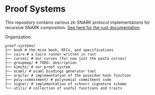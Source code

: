 # Proof Systems

This repository contains various zk-SNARK protocol implementations for recursive SNARK composition. [See here for the rust documentation](https://o1-labs.github.io/proof-systems/rustdoc).

Organization:

```
proof-systems/
├── book # the mina book, RFCs, and specifications
├── cairo # a Cairo runner written in rust
├── curves/ # our curves (for now just the pasta curves)
├── groupmap/ # TODO: description
├── kimchi/ # our proof system
├── ocaml/ # ocaml bindings generator tool
├── oracle/ # implementation of the poseidon hash function
├── poly-commitment/ # polynomial commitment code
├── signer/ # implementation of schnorr signature scheme
└── utils/ # collection of useful functions and traits
```
